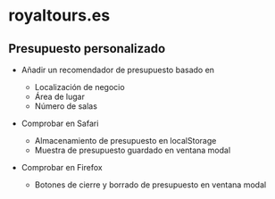 # royaltours.es

## Presupuesto personalizado

- Añadir un recomendador de presupuesto basado en

  - Localización de negocio
  - Área de lugar
  - Número de salas

- Comprobar en Safari

  - Almacenamiento de presupuesto en localStorage
  - Muestra de presupuesto guardado en ventana modal

- Comprobar en Firefox

  - Botones de cierre y borrado de presupuesto en ventana modal

